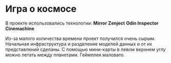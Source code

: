 <h1>Игра о космосе</h1>
В проекте использовались технологии:
<b>Mirror</b>
<b>Zenject</b>
<b>Odin Inspector</b>
<b>Cinemachine</b>

Из-за малого количества времени проект получился очень сырым. 
Начальная инфраструктура и разделение моделей данных и от их представлений сделаны.
С помощью мини-карты в левом верхнем углу можно летать между планетами.
Геймплея маловато.